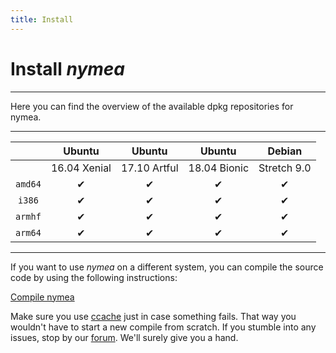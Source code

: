 ```yaml
---
title: Install
---
```


# Install *nymea*
--------------------------------------------

Here you can find the overview of the available dpkg repositories for nymea.

----------------------------------------------------------------------------
|              |    Ubuntu    |    Ubuntu    |    Ubuntu    |    Debian    |
|:------------:|:------------:|:------------:|:------------:|:------------:|
|              | 16.04 Xenial | 17.10 Artful | 18.04 Bionic |  Stretch 9.0 |
| `amd64`      |       ✔      |       ✔      |       ✔      |       ✔      |
| `i386`       |       ✔      |       ✔      |       ✔      |       ✔      |
| `armhf`      |       ✔      |       ✔      |       ✔      |       ✔      |
| `arm64`      |       ✔      |       ✔      |       ✔      |       ✔      |
----------------------------------------------------------------------------

If you want to use *nymea* on a different system, you can compile the source code by using the following instructions:

[Compile nymea](/en/wiki/nymea/master/build)

Make sure you use [ccache](https://ccache.samba.org/) just in case something fails. That way you wouldn't have to start a new compile from scratch.
If you stumble into any issues, stop by our [forum](https://forum.nymea.io). We'll surely give you a hand.